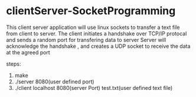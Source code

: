 # clientServer-SocketProgramming
This client server application will use linux sockets to transfer a text file from client to server.
The client initiates a handshake over TCP/IP protocal and sends a random port for transfering data to server
Server will acknowledge the handshake , and creates a UDP socket to receive the data at the agreed port

steps:
1. make
2. ./server 8080(user defined port)
2. ./client localhost 8080(server Port) test.txt(user defined text file)
